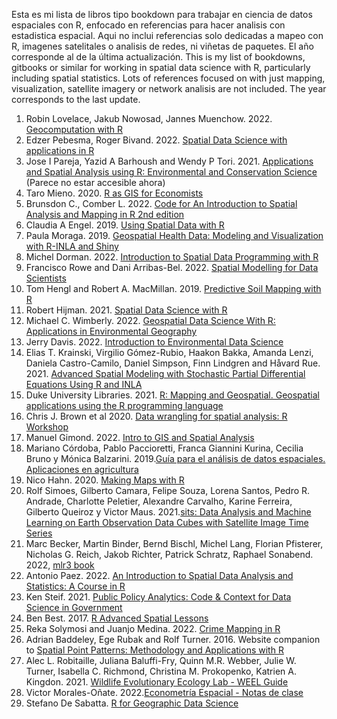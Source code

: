 Esta es mi lista de libros tipo bookdown para trabajar en ciencia de datos espaciales con R, enfocado en referencias para hacer analisis con estadistica espacial. Aqui no inclui referencias solo dedicadas a mapeo con R, imagenes satelitales o analisis de redes, ni viñetas de paquetes.  El año corresponde al de la última actualización.
This is my list of bookdowns, gitbooks or similar for working in spatial data science with R, particularly including spatial statistics. Lots of references focused on  with just mapping, visualization, satellite imagery or network analisis are not included. The year corresponds to the last update.

1. Robin Lovelace, Jakub Nowosad, Jannes Muenchow. 2022. [Geocomputation with R](https://geocompr.robinlovelace.net/)
2. Edzer Pebesma, Roger Bivand. 2022. [Spatial Data Science with applications in R](https://r-spatial.org/book/)
3. Jose I Pareja, Yazid A Barhoush and Wendy P Tori. 2021. [Applications and Spatial Analysis using R: Environmental and Conservation Science](https://bookdown.org/barhoushyazid/Earlham-R/) (Parece no estar accesible ahora)
4. Taro Mieno. 2020. [R as GIS for Economists](https://tmieno2.github.io/R-as-GIS-for-Economists/)
5. Brunsdon C., Comber L. 2022. [Code for An Introduction to Spatial Analysis and Mapping in R 2nd edition](https://bookdown.org/lexcomber/brunsdoncomber2e/)
6. Claudia A Engel. 2019. [Using Spatial Data with R](https://cengel.github.io/R-spatial/)
7. Paula Moraga. 2019. [Geospatial Health Data: Modeling and Visualization with R-INLA and Shiny](https://www.paulamoraga.com/book-geospatial/)
8. Michel Dorman. 2022. [Introduction to Spatial Data Programming with R](https://geobgu.xyz/r/)
9. Francisco Rowe and Dani Arribas-Bel. 2022. [Spatial Modelling for Data Scientists](https://gdsl-ul.github.io/san/) 
10. Tom Hengl and Robert A. MacMillan. 2019. [Predictive Soil Mapping with R](https://soilmapper.org/) 
11. Robert Hijman. 2021. [Spatial Data Science with R](https://rspatial.org/index.html) 
12. Michael C. Wimberly. 2022. [Geospatial Data Science With R: Applications in Environmental Geography](https://bookdown.org/mcwimberly/gdswr-book/) 
13. Jerry Davis. 2022. [Introduction to Environmental Data Science](https://bookdown.org/igisc/EnvDataSci/) 
14. Elias T. Krainski, Virgilio Gómez-Rubio, Haakon Bakka, Amanda Lenzi, Daniela Castro-Camilo, Daniel Simpson, Finn Lindgren and Håvard Rue. 2021. [Advanced Spatial Modeling with Stochastic Partial Differential Equations Using R and INLA](https://becarioprecario.bitbucket.io/spde-gitbook/index.html) 
15. Duke University Libraries. 2021. [R: Mapping and Geospatial. Geospatial applications using the R programming language](https://guides.library.duke.edu/r-geospatial) 
16. Chris J. Brown et al 2020. [Data wrangling for spatial analysis: R Workshop](https://www.seascapemodels.org/data/data-wrangling-spatial-course.html) 
17. Manuel Gimond. 2022. [Intro to GIS and Spatial Analysis](https://mgimond.github.io/Spatial/index.html) 
18. Mariano Córdoba, Pablo Paccioretti, Franca Giannini Kurina, Cecilia Bruno y Mónica Balzarini. 2019.[Guía para el análisis de datos espaciales. Aplicaciones en agricultura](http://www.agro.unc.edu.ar/~estadisticaaplicada/GpADEAA/)
19. Nico Hahn. 2020. [Making Maps with R](https://bookdown.org/nicohahn/making_maps_with_r5/docs/introduction.html)
20. Rolf Simoes, Gilberto Camara, Felipe Souza, Lorena Santos, Pedro R. Andrade, Charlotte Peletier, Alexandre Carvalho, Karine Ferreira, Gilberto Queiroz y Victor Maus. 2021.[sits: Data Analysis and Machine Learning on Earth Observation Data Cubes with Satellite Image Time Series](https://e-sensing.github.io/sitsbook/)
21. Marc Becker, Martin Binder, Bernd Bischl, Michel Lang, Florian Pfisterer, Nicholas G. Reich, Jakob Richter, Patrick Schratz, Raphael Sonabend. 2022, [mlr3 book](https://mlr3book.mlr-org.com/)
22. Antonio Paez. 2022. [An Introduction to Spatial Data Analysis and Statistics: A Course in R](https://paezha.github.io/spatial-analysis-r/)
23. Ken Steif. 2021. [Public Policy Analytics: Code & Context for Data Science in Government](https://urbanspatial.github.io/PublicPolicyAnalytics/index.html)
24. Ben Best. 2017. [R Advanced Spatial Lessons](https://bbest.github.io/R-adv-spatial-lessons/)
25. Reka Solymosi and Juanjo Medina. 2022. [Crime Mapping in R](https://maczokni.github.io/crime_mapping_textbook/)
26. Adrian Baddeley, Ege Rubak and Rolf Turner. 2016. Website companion to [Spatial Point Patterns: Methodology and Applications with R](http://book.spatstat.org/)
27. Alec L. Robitaille, Juliana Baluffi-Fry, Quinn M.R. Webber, Julie W. Turner, Isabella C. Richmond, Christina M. Prokopenko, Katrien A. Kingdon. 2021. [Wildlife Evolutionary Ecology Lab - WEEL Guide](https://weel.gitlab.io/guide/index.html)
28. Victor Morales-Oñate. 2022.[Econometría Espacial - Notas de clase](https://bookdown.org/victor_morales/SpatialEconometrics/)
29. Stefano De Sabatta. [R for Geographic Data Science](https://sdesabbata.github.io/r-for-geographic-data-science/)
